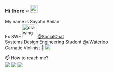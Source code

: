 ### Hi there ~ <img src="https://user-images.githubusercontent.com/1303154/88677602-1635ba80-d120-11ea-84d8-d263ba5fc3c0.gif" width="24px" alt="hi">

My name is Sayohn Ahilan.  
Ex SWE <img src="https://user-images.githubusercontent.com/55256294/116605281-3851a880-a8fd-11eb-8fa7-6893fa696af2.png" alt="drawing" width="45"/>   [@SocialChat](https://socialchat.ai/)  
Systems Design Engineering Student [@uWaterloo](https://github.com/uwaterloo)  
Carnatic Violinist 🎻 [![](https://img.shields.io/badge/-sayohn-red?style=flat&logo=youtube&logoColor=white&link=https://www.youtube.com/channel/UCgdRY4w_nDtM6Nqi6-H13BA)](https://www.youtube.com/channel/UCgdRY4w_nDtM6Nqi6-H13BA) 

📫  How to reach me?  
[![](https://img.shields.io/badge/-sayohn-blue?style=flat&logo=Linkedin&logoColor=white&link=https://www.linkedin.com/in/sayohn)](https://www.linkedin.com/in/sayohn) 
[![](https://img.shields.io/github/followers/sayohnahilan?label=follow&style=social)](https://github.com/sayohnahilan) 
![](https://visitor-badge.glitch.me/badge?page_id=sayohnahilan.sayohnahilan)  
